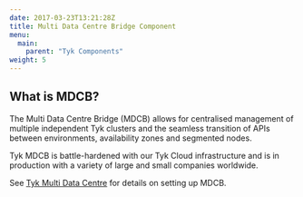 ```yaml
---
date: 2017-03-23T13:21:28Z
title: Multi Data Centre Bridge Component
menu:
  main:
    parent: "Tyk Components"
weight: 5 
---
```


## What is MDCB?

The Multi Data Centre Bridge (MDCB) allows for centralised management of multiple independent Tyk clusters and the seamless transition of APIs between environments, availability zones and segmented nodes.

Tyk MDCB is battle-hardened with our Tyk Cloud infrastructure and is in production with a variety of large and small companies worldwide.

See [Tyk Multi Data Centre](/docs/tyk-multi-data-centre/) for details on setting up MDCB.